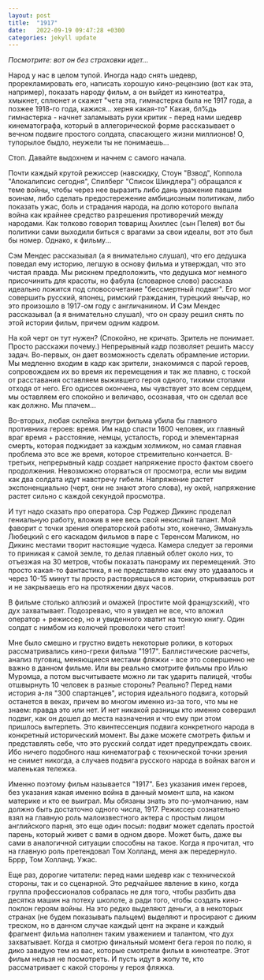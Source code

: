 ```yaml
---
layout: post
title:  "1917"
date:   2022-09-19 09:47:28 +0300
categories: jekyll update
---
```

*Посмотрите: вот он без страховки идет...*

Народ у нас в целом тупой. Иногда надо снять шедевр, прорекламировать его, написать хорошую кино-рецензию (вот как эта, например), показать народу фильм, а он выйдет из кинотеатра, хмыкнет, сплюнет и скажет "чета эта, гимнастерка была не 1917 года, а позжее 1918-го года, кажися... херня какая-то" Какая, бл%дь гимнастерка - начнет заламывать руки критик - перед нами шедевр кинематографа, который в аллегорической форме рассказывает о вечном подвиге простого солдата, спасающего жизни миллионов! О, тупорылое быдло, неужели ты не понимаешь... 

Стоп. Давайте выдохнем и начнем с самого начала. 

Почти каждый крутой режиссер (навскидку, Стоун "Взвод", Коппола "Апокалипсис сегодня", Спилберг "Список Шиндлера") обращался к теме войны, чтобы через нее выразить либо дань уважение павшим воинам, либо сделать предостережение амбициозным политикам, либо показать ужас, боль и страдания народа, на долю которого выпала война как крайнее средство разрешения противоречий между народами. Как толково говорил товарищ Ахиллес (сын Пелея) вот бы политики сами выходили биться с врагами за свои идеалы, вот это был бы номер. Однако, к фильму...

Сэм Мендес рассказывал (а я внимательно слушал), что его дедушка поведал ему историю, легшую в основу фильма и утверждал, что это чистая правда. Мы рискнем предположить, что дедушка мог немного присочинить для красоты, но фабула (словарное слово) рассказа идеально ложится под словосочетание "бессмертный подвиг". Его мог совершить русский, японец, римский гражданин, турецкий янычар, но это произошло в 1917-ом году с англичанином. И Сэм Мендес рассказывал (а я внимательно слушал), что он сразу решил снять по этой истории фильм, причем одним кадром.

На кой черт он тут нужен? (Спокойно, не кричать. Зритель не понимает. Просто расскажи почему.) Непрерывный кадр позволяет решить массу задач. Во-первых, он дает возможность сделать обрамление истории. Мы медленно входим в кадр как зрители, знакомимся с парой героев, сопровождаем их во время их перемещения и так же плавно, с тоской от расставания оставляем выжившего героя одного, тихими стопами отходя от него. Его одиссея окончена, мы чувствует это всем сердцем, мы оставляем его спокойно и величаво, осознавая, что он сделал все как должно. Мы плачем... 

Во-вторых, любая склейка внутри фильма убила бы главного противника героев: время. Им надо спасти 1600 человек, их главный враг время + расстояние, немцы, усталость, город и элементарная смерть, которая поджидает за каждым холмиком, но самая главная проблема это все же время, которое стремительно кончается. В-третьих, непрерывный кадр создает напряжение просто фактом своего продолжения. Невозможно оторваться от просмотра, если мы видим как два солдата идут навстречу гибели. Напряжение растет экспоненциально (черт, они не знают этого слова), ну окей, напряжение растет сильно с каждой секундой просмотра.

И тут надо сказать про оператора. Сэр Роджер Дикинс проделал гениальную работу, вложив в нее весь свой некислый талант. Мой фаворит с точки зрения операторской работы это, конечно, Эммануэль Любецкий с его каскадом фильмов в паре с Теренсом Маликом, но Дикинс местами творит настоящие чудеса. Камера следует за героями то приникая к самой земле, то делая плавный облет около них, то отъезжая на 30 метров, чтобы показать панораму их перемещений. Это просто какая-то фантастика, я не представляю как ему это удавалось и через 10-15 минут ты просто растворяешься в истории, открываешь рот и не закрываешь его на протяжении двух часов.

В фильме столько аллюзий и омажей (простите мой французский), что дух захватывает. Подозреваю, что я увидел не все, что вложил оператор + режиссер, но и увиденного хватит на тонкую книгу. Один солдат с нимбом из колючей проволоки чего стоит!

Мне было смешно и грустно видеть некоторые ролики, в которых рассматривались кино-грехи фильма "1917". Баллистические расчеты, анализ пуговиц, меняющиеся местами фляжки - все это совершенно не важно в данном фильме. Или вы реально смотрите фильмы про Илью Муромца, а потом высчитываете можно ли так ударить палицей, чтобы отшвырнуть 10 человек в разные стороны? Реально? Перед нами история а-ля "300 спартанцев", история идеального подвига, который останется в веках, причем во многом именно из-за того, что мы не знаем: правда это или нет. И нет никакой разницы кто именно совершил подвиг, как он дошел до места назначения и что ему при этом пришлось вытерпеть. Это квинтессенция подвига конкретного народа в конкретный исторический момент. Вы даже можете смотреть фильм и представлять себе, что это русский солдат идет предупреждать своих. Ибо ничего подобного наш кинематограф с технической точки зрения не снимет никогда, а случаев подвига русского народа в войнах вагон и маленькая тележка.

Именно поэтому фильм называется "1917". Без указания имен героев, без указания какая именно война в данный момент шла, на каком материке и кто ее выиграл. Мы обязаны знать это по-умолчанию, нам должно быть достаточно одного числа, 1917. Режиссер сознательно взял на главную роль малоизвестного актера с простым лицом английского парня, это еще один посыл: подвиг может сделать простой парень, который живет с вами в одном дворе. Может быть, даже вы сами в аналогичной ситуации способны на такое. Когда я прочитал, что на главную роль претендовал Том Холланд, меня аж передернуло. Бррр, Том Холланд. Ужас.

Еще раз, дорогие читатели: перед нами шедевр как с технической стороны, так и со сценарной. Это редчайшее явление в кино, когда группа профессионалов собралась не для того, чтобы разбить два десятка машин на потеху школоте, а ради того, чтобы создать кино-поклон героям войны. На это редко выделяют деньги, а в некоторых странах (не будем показывать пальцем) выделяют и просирают с диким треском, но в данном случае каждый цент на экране и каждый фрагмент фильма наполнен таким уважением и талантом, что дух захватывает. Когда я смотрю финальный момент бега героя по полю, я дико завидую тем из вас, которые смотрели фильм в кинотеатре. Этот фильм нельзя не посмотреть. И пусть идут в жопу те, кто рассматривает с какой стороны у героя фляжка.